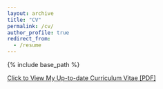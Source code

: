 ```yaml
---
layout: archive
title: "CV"
permalink: /cv/
author_profile: true
redirect_from:
  - /resume
---
```


{% include base_path %}




[Click to View My Up-to-date Curriculum Vitae [PDF]](http://hirunima.github.io/files/hirunima_cv.pdf)

<!-- <embed src="http://hirunima..github.io/files/hirunima_cv.pdf" width="650" height="1800" type='application/pdf'> -->
